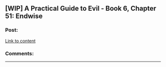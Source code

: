 ## [WIP] A Practical Guide to Evil - Book 6, Chapter 51: Endwise

### Post:

[Link to content](https://practicalguidetoevil.wordpress.com/2020/08/18/chapter-51-endwise/)

### Comments:

---

